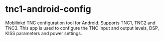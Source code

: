 tnc1-android-config
===================

Mobilinkd TNC configuration tool for Android.  Supports TNC1, TNC2 and TNC3.
This app is used to configure the TNC input and output levels, DSP, KISS
parameters and power settings.

